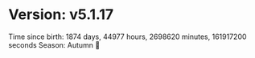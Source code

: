 # Version: v5.1.17
Time since birth: 1874 days, 44977 hours, 2698620 minutes, 161917200 seconds
Season: Autumn 🍁
